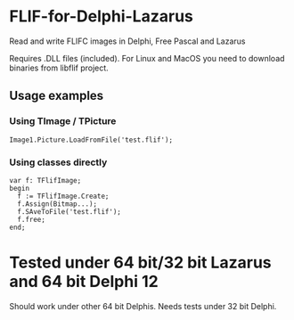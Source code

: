 # FLIF-for-Delphi-Lazarus

Read and write FLIFC images in Delphi, Free Pascal and Lazarus

Requires .DLL files (included). For Linux and MacOS you need to download binaries from libflif project.

## Usage examples

### Using TImage / TPicture

    Image1.Picture.LoadFromFile('test.flif');

### Using classes directly

    var f: TFlifImage;
    begin
      f := TFlifImage.Create;
      f.Assign(Bitmap...);
      f.SAveToFile('test.flif');
      f.free;
    end;

# Tested under 64 bit/32 bit Lazarus and 64 bit Delphi 12

Should work under other 64 bit Delphis.
Needs tests under 32 bit Delphi.
